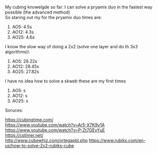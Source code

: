 My cubing knowelgde so far:
I can solve a pryamix duo in the fastest way possible (the advanced method)\
So staring out my for the pryamix duo times are:
<ol>
  <li> AO5: 4.5s </li>
  <li> AO12: 4.3s </li>
  <li> AO25: 4.6s </li>
</ol>
I know the slow way of doing a 2x2 (solve one layer and do th 3x3 algorithms)\
<ol>
  <li> AO5: 28.22s </li>
  <li> AO12: 28.45s </li>
  <li> AO25: 27.82s </li>
</ol>
I have no idea how to solve a skweb these are my first times
<ol>
  <li> AO5: s </li>
  <li> AO12: s </li>
  <li> AO25: s </li>
</ol>
Soruces:

<a> https://cubingtime.com/ </a>\
<a> https://www.youtube.com/watch?v=Ar5-X7K9v1A </a>\
<a> https://www.youtube.com/watch?v=P-Zt7GEyYuE </a>\
<a> https://cstimer.net/ </a>\
<a> http://www.cubewhiz.com/ortegapbl.php </a>
<a> https://www.rubiks.com/en-us/how-to-solve-2x2-rubiks-cube </a>
